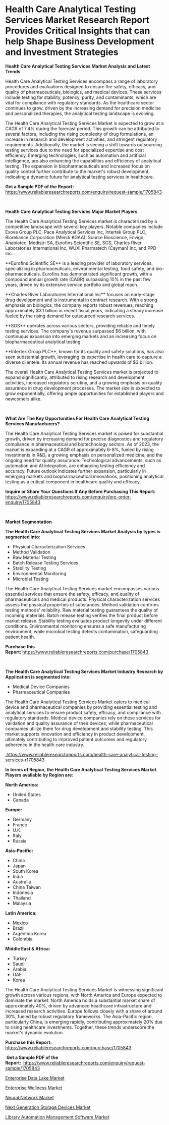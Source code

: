 <p><h1>Health Care Analytical Testing Services Market Research Report Provides Critical Insights that can help Shape Business Development and Investment Strategies</h1></p><p><strong>Health Care Analytical Testing Services Market Analysis and Latest Trends</strong></p>
<p><p>Health Care Analytical Testing Services encompass a range of laboratory procedures and evaluations designed to ensure the safety, efficacy, and quality of pharmaceuticals, biologics, and medical devices. These services include testing for stability, potency, purity, and contaminants, which are vital for compliance with regulatory standards. As the healthcare sector continues to grow, driven by the increasing demand for precision medicine and personalized therapies, the analytical testing landscape is evolving.</p><p>The Health Care Analytical Testing Services Market is expected to grow at a CAGR of 7.4% during the forecast period. This growth can be attributed to several factors, including the rising complexity of drug formulations, an increase in research and development activities, and stringent regulatory requirements. Additionally, the market is seeing a shift towards outsourcing testing services due to the need for specialized expertise and cost efficiency. Emerging technologies, such as automation and artificial intelligence, are also enhancing the capabilities and efficiency of analytical testing. The expansion in biopharmaceuticals and increased focus on quality control further contribute to the market's robust development, indicating a dynamic future for analytical testing services in healthcare.</p></p>
<p><strong>Get a Sample PDF of the Report:&nbsp;</strong> <a href="https://www.reliableresearchreports.com/enquiry/request-sample/1705843?utm_campaign=1736&utm_medium=2&utm_source=Github&utm_content=ia&utm_term=21102024&utm_id=health-care-analytical-testing-services">https://www.reliableresearchreports.com/enquiry/request-sample/1705843</a></p>
<p>&nbsp;</p>
<p><strong>Health Care Analytical Testing Services Major Market Players</strong></p>
<p><p>The Health Care Analytical Testing Services market is characterized by a competitive landscape with several key players. Notable companies include Exova Group PLC, Pace Analytical Services Inc, Intertek Group PLC, Bioreliance Corporation (Merck KGAA), Source Bioscience, Envigo, Anabiotec, Medistri SA, Eurofins Scientific SE, SGS, Charles River Laboratories International Inc, WUXI Pharmatech (Cayman) Inc, and PPD Inc.</p><p>**Eurofins Scientific SE** is a leading provider of laboratory services, specializing in pharmaceuticals, environmental testing, food safety, and bio-pharmaceuticals. Eurofins has demonstrated significant growth, with a compound annual growth rate (CAGR) surpassing 10% in the past few years, driven by its extensive service portfolio and global reach.</p><p>**Charles River Laboratories International Inc** focuses on early-stage drug development and is instrumental in contract research. With a strong emphasis on biologics, the company reports robust revenues, reaching approximately $3.1 billion in recent fiscal years, indicating a steady increase fueled by the rising demand for outsourced research services.</p><p>**SGS** operates across various sectors, providing reliable and timely testing services. The company's revenue surpassed $6 billion, with continuous expansion into emerging markets and an increasing focus on biopharmaceutical analytical testing.</p><p>**Intertek Group PLC**, known for its quality and safety solutions, has also seen substantial growth, leveraging its expertise in health care to capture a diverse clientele. Its annual revenue has reached upwards of $3 billion.</p><p>The overall Health Care Analytical Testing Services market is projected to expand significantly, attributed to rising research and development activities, increased regulatory scrutiny, and a growing emphasis on quality assurance in drug development processes. The market size is expected to grow exponentially, offering ample opportunities for established players and newcomers alike.</p></p>
<p>&nbsp;</p>
<p><strong>What Are The Key Opportunities For Health Care Analytical Testing Services Manufacturers?</strong></p>
<p><p>The Health Care Analytical Testing Services market is poised for substantial growth, driven by increasing demand for precise diagnostics and regulatory compliance in pharmaceutical and biotechnology sectors. As of 2023, the market is expanding at a CAGR of approximately 6-8%, fueled by rising investments in R&D, a growing emphasis on personalized medicine, and the ongoing need for quality assurance. Technological advancements, such as automation and AI integration, are enhancing testing efficiency and accuracy. Future outlook indicates further expansion, particularly in emerging markets and biopharmaceutical innovations, positioning analytical testing as a critical component in healthcare quality and efficacy.</p></p>
<p><strong>Inquire or Share Your Questions If Any Before Purchasing This Report:</strong> <a href="https://www.reliableresearchreports.com/enquiry/pre-order-enquiry/1705843?utm_campaign=1736&utm_medium=2&utm_source=Github&utm_content=ia&utm_term=21102024&utm_id=health-care-analytical-testing-services">https://www.reliableresearchreports.com/enquiry/pre-order-enquiry/1705843</a></p>
<p>&nbsp;</p>
<p><strong>Market Segmentation</strong></p>
<p><strong>The Health Care Analytical Testing Services Market Analysis by types is segmented into:</strong></p>
<p><ul><li>Physical Characterization Services</li><li>Method Validation</li><li>Raw Material Testing</li><li>Batch Release Testing Services</li><li>Stability Testing</li><li>Environmental Monitoring</li><li>Microbial Testing</li></ul></p>
<p><p>The Health Care Analytical Testing Services market encompasses various essential services that ensure the safety, efficacy, and quality of pharmaceuticals and medical products. Physical characterization services assess the physical properties of substances. Method validation confirms testing methods' reliability. Raw material testing guarantees the quality of incoming materials. Batch release testing verifies the final product before market release. Stability testing evaluates product longevity under different conditions. Environmental monitoring ensures a safe manufacturing environment, while microbial testing detects contamination, safeguarding patient health.</p></p>
<p><strong>Purchase this Report:&nbsp;</strong><a href="https://www.reliableresearchreports.com/purchase/1705843?utm_campaign=1736&utm_medium=2&utm_source=Github&utm_content=ia&utm_term=21102024&utm_id=health-care-analytical-testing-services">https://www.reliableresearchreports.com/purchase/1705843</a></p>
<p>&nbsp;</p>
<p><strong>The Health Care Analytical Testing Services Market Industry Research by Application is segmented into:</strong></p>
<p><ul><li>Medical Device Companies</li><li>Pharmaceutical Companies</li></ul></p>
<p><p>The Health Care Analytical Testing Services Market caters to medical device and pharmaceutical companies by providing essential testing and analytical services to ensure product safety, efficacy, and compliance with regulatory standards. Medical device companies rely on these services for validation and quality assurance of their devices, while pharmaceutical companies utilize them for drug development and stability testing. This market supports innovation and efficiency in product development, ultimately contributing to improved patient outcomes and regulatory adherence in the health care industry.</p></p>
<p><a href="https://www.reliableresearchreports.com/health-care-analytical-testing-services-r1705843?utm_campaign=1736&utm_medium=2&utm_source=Github&utm_content=ia&utm_term=21102024&utm_id=health-care-analytical-testing-services">&nbsp;https://www.reliableresearchreports.com/health-care-analytical-testing-services-r1705843</a></p>
<p><strong>In terms of Region, the Health Care Analytical Testing Services Market Players available by Region are:</strong></p>
<p>
    <p> <strong> North America: </strong>
        <ul>
            <li>United States</li>
            <li>Canada</li>
        </ul>
        </p> 
    <p> <strong> Europe: </strong>
        <ul>
            <li>Germany</li>
            <li>France</li>
            <li>U.K.</li>
            <li>Italy</li>
            <li>Russia</li>
        </ul>
        </p> 
    <p> <strong> Asia-Pacific: </strong>
        <ul>
            <li>China</li>
            <li>Japan</li>
            <li>South Korea</li>
            <li>India</li>
            <li>Australia</li>
            <li>China Taiwan</li>
            <li>Indonesia</li>
            <li>Thailand</li>
            <li>Malaysia</li>
        </ul>
        </p> 
    <p> <strong> Latin America: </strong>
        <ul>
            <li>Mexico</li>
            <li>Brazil</li>
            <li>Argentina Korea</li>
            <li>Colombia</li>
        </ul>
        </p> 
    <p> <strong> Middle East & Africa: </strong>
        <ul>
            <li>Turkey</li>
            <li>Saudi</li>
            <li>Arabia</li>
            <li>UAE</li>
            <li>Korea</li>
        </ul>
    </p>
    </p>
<p><p>The Health Care Analytical Testing Services Market is witnessing significant growth across various regions, with North America and Europe expected to dominate the market. North America holds a substantial market share of approximately 40%, driven by advanced healthcare infrastructure and increased research activities. Europe follows closely with a share of around 30%, fueled by robust regulatory frameworks. The Asia-Pacific region, particularly China, is emerging rapidly, contributing approximately 20% due to rising healthcare investments. Together, these trends underscore the market's dynamic evolution.</p></p>
<p><strong>Purchase this Report: </strong><a href="https://www.reliableresearchreports.com/purchase/1705843?utm_campaign=1736&utm_medium=2&utm_source=Github&utm_content=ia&utm_term=21102024&utm_id=health-care-analytical-testing-services">https://www.reliableresearchreports.com/purchase/1705843</a></p>
<p>&nbsp;<strong>Get a Sample PDF of the Report:&nbsp;&nbsp;</strong><a href="https://www.reliableresearchreports.com/enquiry/request-sample/1705843?utm_campaign=1736&utm_medium=2&utm_source=Github&utm_content=ia&utm_term=21102024&utm_id=health-care-analytical-testing-services">https://www.reliableresearchreports.com/enquiry/request-sample/1705843</a></p>
<p><strong></strong></p>
<p><p><a href="https://www.linkedin.com/pulse/enterprise-data-lake-market-revolution-size-share-emerging-himmf?utm_campaign=1736&utm_medium=2&utm_source=Github&utm_content=ia&utm_term=21102024&utm_id=health-care-analytical-testing-services">Enterprise Data Lake Market</a></p><p><a href="https://www.linkedin.com/pulse/key-drivers-enterprise-wellness-market-trends-future-outlook-10zif?utm_campaign=1736&utm_medium=2&utm_source=Github&utm_content=ia&utm_term=21102024&utm_id=health-care-analytical-testing-services">Enterprise Wellness Market</a></p><p><a href="https://www.linkedin.com/pulse/neural-network-market-size-segmentation-trends-growth-analysis-um3ff?utm_campaign=1736&utm_medium=2&utm_source=Github&utm_content=ia&utm_term=21102024&utm_id=health-care-analytical-testing-services">Neural Network Market</a></p><p><a href="https://www.linkedin.com/pulse/charting-future-comprehensive-analysis-global-next-generation-cikaf?utm_campaign=1736&utm_medium=2&utm_source=Github&utm_content=ia&utm_term=21102024&utm_id=health-care-analytical-testing-services">Next Generation Storage Devices Market</a></p><p><a href="https://github.com/AbbasMahmud554/Market-Research-Report-List-1/blob/main/library-automation-management-software-market.md?utm_campaign=1736&utm_medium=2&utm_source=Github&utm_content=ia&utm_term=21102024&utm_id=health-care-analytical-testing-services">Library Automation Management Software Market</a></p></p>
